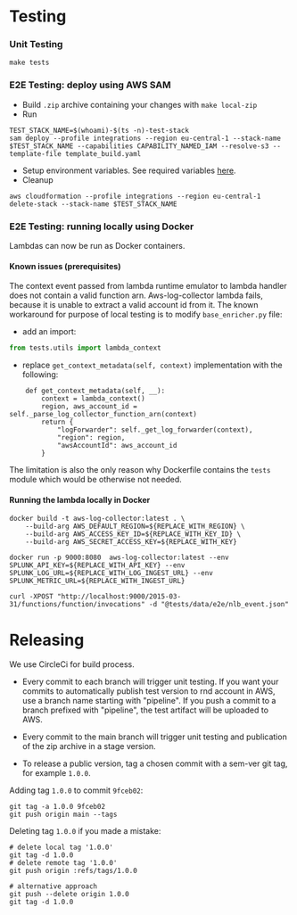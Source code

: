 # Testing
### Unit Testing
`make tests`

### E2E Testing: deploy using AWS SAM
* Build `.zip` archive containing your changes with `make local-zip`
* Run 
```
TEST_STACK_NAME=$(whoami)-$(ts -n)-test-stack    
sam deploy --profile integrations --region eu-central-1 --stack-name $TEST_STACK_NAME --capabilities CAPABILITY_NAMED_IAM --resolve-s3 --template-file template_build.yaml
```
* Setup environment variables. See required variables [here](https://github.com/signalfx/aws-log-collector/blob/dc09a17fbc9054756643e6a0500ccce1c078a4da/README.md#4-set-environment-variables).
* Cleanup 
```
aws cloudformation --profile integrations --region eu-central-1 delete-stack --stack-name $TEST_STACK_NAME
```

### E2E Testing: running locally using Docker
Lambdas can now be run as Docker containers.

#### Known issues (prerequisites)
The context event passed from lambda runtime emulator to lambda handler does not contain a valid function arn. Aws-log-collector lambda fails, because it is unable to extract a valid account id from it.
The known workaround for purpose of local testing is to modify `base_enricher.py` file:
* add an import:
```python
from tests.utils import lambda_context
```
* replace `get_context_metadata(self, context)` implementation with the following:
```
    def get_context_metadata(self, __):
        context = lambda_context()
        region, aws_account_id = self._parse_log_collector_function_arn(context)
        return {
            "logForwarder": self._get_log_forwarder(context),
            "region": region,
            "awsAccountId": aws_account_id
        }
```
The limitation is also the only reason why Dockerfile contains the `tests` module which would be otherwise not needed.

#### Running the lambda locally in Docker

```shell script
docker build -t aws-log-collector:latest . \
    --build-arg AWS_DEFAULT_REGION=${REPLACE_WITH_REGION} \
    --build-arg AWS_ACCESS_KEY_ID=${REPLACE_WITH_KEY_ID} \
    --build-arg AWS_SECRET_ACCESS_KEY=${REPLACE_WITH_KEY}

docker run -p 9000:8080  aws-log-collector:latest --env SPLUNK_API_KEY=${REPLACE_WITH_API_KEY} --env SPLUNK_LOG_URL=${REPLACE_WITH_LOG_INGEST_URL} --env SPLUNK_METRIC_URL=${REPLACE_WITH_INGEST_URL}
                                                                  
curl -XPOST "http://localhost:9000/2015-03-31/functions/function/invocations" -d "@tests/data/e2e/nlb_event.json"
```

# Releasing
We use CircleCi for build process.
* Every commit to each branch will trigger unit testing. If you want your commits to automatically publish test version to rnd account in AWS, use a branch name starting with "pipeline". If you push a commit to a branch prefixed with "pipeline", the test artifact will be uploaded to AWS.

* Every commit to the main branch will trigger unit testing and publication of the zip archive in a stage version.

* To release a public version, tag a chosen commit with a sem-ver git tag, for example `1.0.0`.

Adding tag `1.0.0` to commit `9fceb02`:
```
git tag -a 1.0.0 9fceb02
git push origin main --tags
```

Deleting tag `1.0.0` if you made a mistake:
 
```
# delete local tag '1.0.0'
git tag -d 1.0.0
# delete remote tag '1.0.0'
git push origin :refs/tags/1.0.0

# alternative approach
git push --delete origin 1.0.0
git tag -d 1.0.0